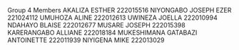 Group 4 Members
AKALIZA ESTHER 222015516
NIYONGABO JOSEPH EZER 221024112
UMUHOZA ALINE 222012613
UWINEZA JOELLA 222010994
NDAHAYO BLAISE 222012677
MUSARE JOSEPH 222015398
KARERANGABO ALLIANE 222018184
MUKESHIMANA GATABAZI ANTOINETTE 222011939
NIYIGENA MIKE 222013029
